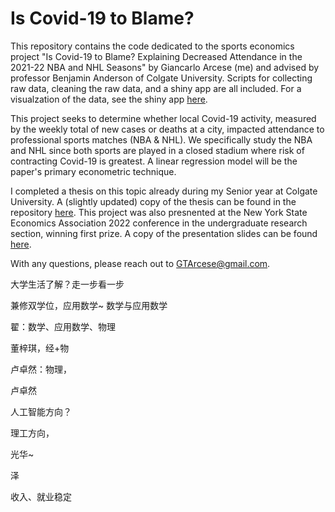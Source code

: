# Is Covid-19 to Blame?
This repository contains the code dedicated to the sports economics project "Is Covid-19 to Blame? Explaining Decreased Attendance in the 2021-22 NBA and NHL Seasons" by Giancarlo Arcese (me) and advised by professor Benjamin Anderson of Colgate University. Scripts for collecting raw data, cleaning the raw data, and a shiny app are all included. For a visualzation of the data, see the shiny app [here](https://gtarcese.shinyapps.io/sports_econ_project/).

This project seeks to determine whether local Covid-19 activity, measured by the weekly total of new cases or deaths at a city, impacted attendance to professional sports matches (NBA & NHL). We specifically study the NBA and NHL since both sports are played in a closed stadium where risk of contracting Covid-19 is greatest. A linear regression model will be the paper's primary econometric technique.

I completed a thesis on this topic already during my Senior year at Colgate University. A (slightly updated) copy of the thesis can be found in the repository [here](https://github.com/Garcese/sports_econ_project/blob/main/thesis.pdf). This project was also presnented at the New York State Economics Association 2022 conference in the undergraduate research section, winning first prize. A copy of the presentation slides can be found [here](https://github.com/Garcese/sports_econ_project/blob/main/arcese_NYSEA22_presentation.pdf).

With any questions, please reach out to GTArcese@gmail.com.


大学生活了解？走一步看一步

兼修双学位，应用数学~ 数学与应用数学

翟：数学、应用数学、物理

董梓琪，经+物

卢卓然：物理，

卢卓然

人工智能方向？

理工方向，

光华~

泽

收入、就业稳定